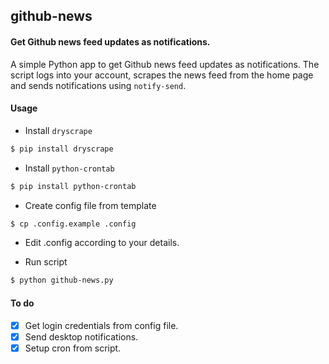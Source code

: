 ## github-news
#### Get Github news feed updates as notifications.

A simple Python app to get Github news feed updates as notifications. The script logs into your account, scrapes the news feed from the home page and sends notifications using `notify-send`.


#### Usage
* Install `dryscrape`
```sh
$ pip install dryscrape
```
* Install `python-crontab`
```sh
$ pip install python-crontab
```
* Create config file from template
```sh
$ cp .config.example .config
```

* Edit .config according to your details.

* Run script
```sh
$ python github-news.py
```


#### To do
- [x] Get login credentials from config file.
- [x] Send desktop notifications.
- [x] Setup cron from script.
